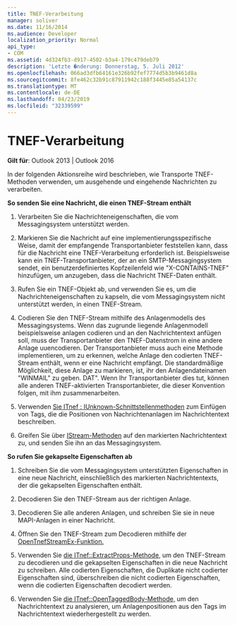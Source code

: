 ```yaml
---
title: TNEF-Verarbeitung
manager: soliver
ms.date: 11/16/2014
ms.audience: Developer
localization_priority: Normal
api_type:
- COM
ms.assetid: 4d324fb3-d917-4502-b3a4-179c479deb79
description: 'Letzte �nderung: Donnerstag, 5. Juli 2012'
ms.openlocfilehash: 066ad3dfb64161e326b92fef7774d5b3b9461d8a
ms.sourcegitcommit: 8fe462c32b91c87911942c188f3445e85a54137c
ms.translationtype: MT
ms.contentlocale: de-DE
ms.lasthandoff: 04/23/2019
ms.locfileid: "32339599"
---
```

# <a name="tnef-processing"></a>TNEF-Verarbeitung

  
  
**Gilt für**: Outlook 2013 | Outlook 2016 
  
In der folgenden Aktionsreihe wird beschrieben, wie Transporte TNEF-Methoden verwenden, um ausgehende und eingehende Nachrichten zu verarbeiten.
  
 **So senden Sie eine Nachricht, die einen TNEF-Stream enthält**
  
1. Verarbeiten Sie die Nachrichteneigenschaften, die vom Messagingsystem unterstützt werden.
    
2. Markieren Sie die Nachricht auf eine implementierungsspezifische Weise, damit der empfangende Transportanbieter feststellen kann, dass für die Nachricht eine TNEF-Verarbeitung erforderlich ist. Beispielsweise kann ein TNEF-Transportanbieter, der an ein SMTP-Messagingsystem sendet, ein benutzerdefiniertes Kopfzeilenfeld wie "X-CONTAINS-TNEF" hinzufügen, um anzugeben, dass die Nachricht TNEF-Daten enthält.
    
3. Rufen Sie ein TNEF-Objekt ab, und verwenden Sie es, um die Nachrichteneigenschaften zu kapseln, die vom Messagingsystem nicht unterstützt werden, in einen TNEF-Stream.
    
4. Codieren Sie den TNEF-Stream mithilfe des Anlagenmodells des Messagingsystems. Wenn das zugrunde liegende Anlagenmodell beispielsweise anlagen codieren und an den Nachrichtentext anfügen soll, muss der Transportanbieter den TNEF-Datenstrom in eine andere Anlage uuencodieren. Der Transportanbieter muss auch eine Methode implementieren, um zu erkennen, welche Anlage den codierten TNEF-Stream enthält, wenn er eine Nachricht empfängt. Die standardmäßige Möglichkeit, diese Anlage zu markieren, ist, ihr den Anlagendateinamen "WINMAIL" zu geben. DAT". Wenn Ihr Transportanbieter dies tut, können alle anderen TNEF-aktivierten Transportanbieter, die dieser Konvention folgen, mit ihm zusammenarbeiten.
    
5. Verwenden [Sie ITnef : IUnknown-Schnittstellenmethoden](itnefiunknown.md) zum Einfügen von Tags, die die Positionen von Nachrichtenanlagen im Nachrichtentext beschreiben. 
    
6. Greifen Sie über [IStream-Methoden](https://msdn.microsoft.com/library/aa380034%28VS.85%29.aspx) auf den markierten Nachrichtentext zu, und senden Sie ihn an das Messagingsystem. 
    
 **So rufen Sie gekapselte Eigenschaften ab**
  
1. Schreiben Sie die vom Messagingsystem unterstützten Eigenschaften in eine neue Nachricht, einschließlich des markierten Nachrichtentexts, der die gekapselten Eigenschaften enthält.
    
2. Decodieren Sie den TNEF-Stream aus der richtigen Anlage.
    
3. Decodieren Sie alle anderen Anlagen, und schreiben Sie sie in neue MAPI-Anlagen in einer Nachricht.
    
4. Öffnen Sie den TNEF-Stream zum Decodieren mithilfe der [OpenTnefStreamEx-Funktion.](opentnefstreamex.md) 
    
5. Verwenden Sie [die ITnef::ExtractProps-Methode,](itnef-extractprops.md) um den TNEF-Stream zu decodieren und die gekapselten Eigenschaften in die neue Nachricht zu schreiben. Alle codierten Eigenschaften, die Duplikate nicht codierter Eigenschaften sind, überschreiben die nicht codierten Eigenschaften, wenn die codierten Eigenschaften decodiert werden. 
    
6. Verwenden Sie [die ITnef::OpenTaggedBody-Methode,](itnef-opentaggedbody.md) um den Nachrichtentext zu analysieren, um Anlagenpositionen aus den Tags im Nachrichtentext wiederhergestellt zu werden. 
    

